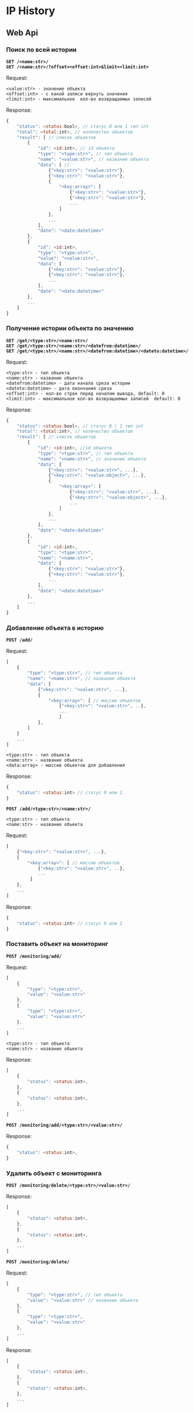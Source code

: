 # IP History

## Web Api

### Поиск по всей истории

**`GET /<name:str>/`**  
**`GET /<name:str>/?offset=<offset:int>&limit=<limit:int>`**

Request:

    <value:str> - значение объекта
    <offset:int> - с какой записи вернуть значения
    <limit:int> - максимальное  кол-во возвращаемых записей

Response:
```js
{
    "status": <status:bool>, // статус 0 или 1 тип int
    "total": <total:int>, // количество объектов
    "result": [ // список объектов
        {
            "id": <id:int>, // id объекта
            "type": "<type:str>", // тип объекта
            "name": "<value:str>", // название объекта
            "data": [ //
                {"<key:str>": "<value:str>"},
                {"<key:str>": "<value:str>"},
                {
                    "<key:array>": [
                        {"<key:str>": "<value:str>"},
                        {"<key:str>": "<value:str>"},
                        ...
                    ]
                },
                ...
            ],
            "date": "<date:datetime>"
        },
        {
            "id": <id:int>,
            "type": "<type:str>",
            "value": "<value:str>",
            "data": [
                {"<key:str>": "<value:str>"},
                {"<key:str>": "<value:str>"},
                ...
            ],
            "date": "<date:datetime>"
        },
        ...
    ]
}
```

### Получение истории объекта по значению

**`GET /get/<type:str>/<name:str>/`**  
**`GET /get/<type:str>/<name:str>/<datefrom:datetime>/`**  
**`GET /get/<type:str>/<name:str>/<datefrom:datetime>/<dateto:datetime>/`**

Request:

    <type:str> - тип объекта
    <name:str> - название объекта
    <datefrom:datetime> - дата начала среза истории
    <dateto:datetime> - дата окончания среза
    <offset:int> - кол-во строк перед началом вывода, default: 0
    <limit:int> - максимальное кол-во возвращаемых записей  default: 0

Response:
```js
{
    "status": <status:bool>, // статус 0 | 1 тип int
    "total": <total:int>, // количество объектов
    "result": [ // список объектов
        {
            "id": <id:int>, //id объекта
            "type": "<type:str>", // тип объекта
            "name": "<name:str>", // значение объекта
            "data": [
                {"<key:str>": "<value:str>", ...},
                {"<key:str>": "<value:object>", ...},
                {
                    "<key:array>": [
                        {"<key:str>": "<value:str>", ...},
                        {"<key:str>": "<value:object>", ...},
                        ...
                    ]
                },
                ...
            ],
            "date": "<date:datetime>"
        },
        {
            "id": <id:int>,
            "type": "<type:str>",
            "name": "<name:str>",
            "data": [
                {"<key:str>": "<value:str>"},
                {"<key:str>": "<value:str>"},
                ...
            ],
            "date": "<date:datetime>"
        },
        ...
    ]
}
```

### Добавление объекта в историю

**`POST /add/`**

Request:

```js
[
    {
        "type": "<type:str>", // тип объекта
        "name": "<name:str>", // название объекта
        "data": [
            {"<key:str>": "<value:str>", ...},
            {
                "<key:array>": [ // массив объектов
                    {"<key:str>": "<value:str>", ..},
                    ...
                    ]
            },
        ]
    }
    ...
]
```

    <type:str> - тип объекта
    <name:str> - название объекта
    <data:array> - массив объектов для добавления


Response:

```js
{
    "status": <status:int> // статус 0 или 1
}
```

**`POST /add/<type:str>/<name:str>/`**

    <type:str> - тип объекта
    <name:str> - название объекта

Request:

```js
[
    {"<key:str>": "<value:str>", ...},
    {
        "<key:array>": [ // массив объектов
            {"<key:str>": "<value:str>", ..},
            ...
         ]
    },
    ...
]
```


Response:

```js
{
    "status": <status:int> // статус 0 или 1
}
```

### Поставить объект на мониторинг

**`POST /monitoring/add/`**

Request:

```js
[
    {
        "type": "<type:str>",
        "value": "<value:str>"
    },
    {
        "type": "<type:str>",
        "value": "<value:str>"
    },
    ...
]

```

    <type:str> - тип объекта
    <name:str> - название объекта

Response:

```js
[
    {
        "status": <status:int>,
    },
    {
        "status": <status:int>,
    },
    ...
]
```

**`POST /monitoring/add/<type:str>/<value:str>/`**

Response:

```js
{
    "status": <status:int>,
}
```

### Удалить объект с мониторинга

**`POST /monitoring/delete/<type:str>/<value:str>/`**


Response:

```js
[
    {
        "status": <status:int>,
    },
    {
        "status": <status:int>,
    },
    ...
]
```

**`POST /monitoring/delete/`**

Request:

```js
[
    {
        "type": "<type:str>", // тип объекта
        "value": "<value:str>" // название объекта
    },
    {
        "type": "<type:str>",
        "value": "<value:str>"
    },
    ...
]

```
Response:

```js
[
    {
        "status": <status:int>,
    },
    {
        "status": <status:int>,
    },
    ...
]
```

